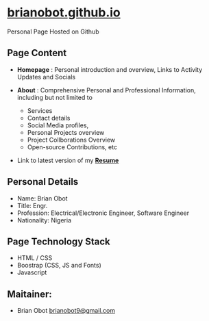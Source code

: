 # [brianobot.github.io](https://brianobot.github.io/)

Personal Page Hosted on Github

## Page Content
- **Homepage** : Personal introduction and overview, Links to Activity Updates and Socials
- **About** : Comprehensive Personal and Professional Information, including but not limited to 
  - Services
  - Contact details
  - Social Media profiles, 
  - Personal Projects overview
  - Project Collborations Overview
  - Open-source Contributions, etc
  
- Link to latest version of my [**Resume**](https://raw.githubusercontent.com/brianobot/Resume/master/_Resume.pdf)

## Personal Details
- Name: Brian Obot
- Title: Engr.
- Profession: Electrical/Electronic Engineer, Software Engineer
- Nationality: Nigeria


## Page Technology Stack
- HTML / CSS
- Boostrap (CSS, JS and Fonts)
- Javascript


## Maitainer:
- Brian Obot <brianobot9@gmail.com>
